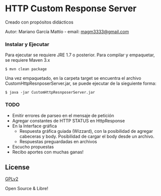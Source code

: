 # HTTP Custom Response Server
Creado con propósitos didácticos 

Autor: Mariano García Mattío - email: [magm3333@gmail.com](mailto:magm3333@gmail.com)

### Instalar y Ejecutar

Para ejecutar se requiere JRE 1.7 o posterior.
Para compilar y empaquetar, se requiere Maven 3.x
 
```
$ mvn clean package
```
Una vez empaquetado, en la carpeta target se encuentra el archivo CustomHttpResnposerServer.jar, se puede ejecutar de la sieguiente forma:

```
$ java -jar CustomHttpResnposerServer.jar
```
### TODO
* Emitir errores de parseo en el mensaje de petición
* Agregar constantes de HTTP STATUS en HttpResponse
* En la Interface gráfica
  * Respuesta gráfica guiada (Wizzard), con la posibilidad de agregar cabeceras y body. Posibilidad de cargar el body desde un archivo. 
  * Respuestas preguardadas en archivos
* Escucho propuestas
* Recibo aportes con muchas ganas!  

License
----
[GPLv2](https://www.gnu.org/licenses/license-list.es.html#GPLv2)

Open Source & Libre!
